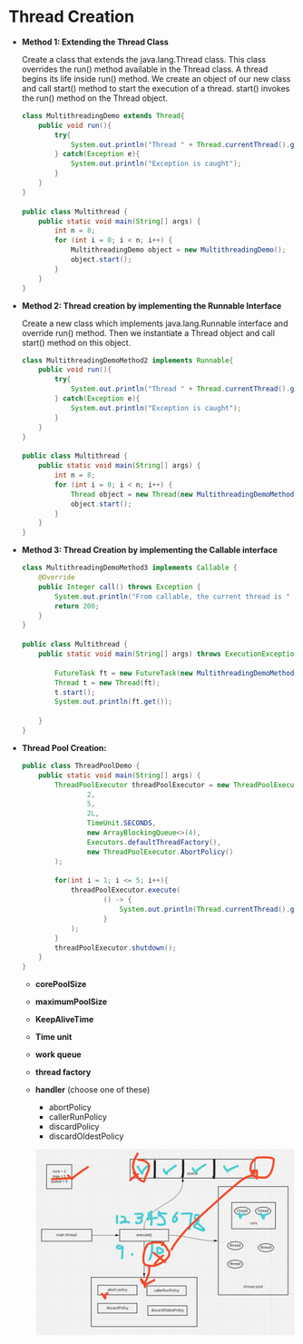 # Thread Creation

- **Method 1: Extending the Thread Class**
    
    Create a class that extends the java.lang.Thread class. This class overrides the run() method available in the Thread class. A thread begins its life inside run() method. We create an object of our new class and call start() method to start the execution of a thread. start() invokes the run() method on the Thread object. 
    
    ```java
    class MultithreadingDemo extends Thread{
        public void run(){
            try{
                System.out.println("Thread " + Thread.currentThread().getId() + " is running");
            } catch(Exception e){
                System.out.println("Exception is caught");
            }
        }
    }
    
    public class Multithread {
        public static void main(String[] args) {
            int n = 8;
            for (int i = 0; i < n; i++) {
                MultithreadingDemo object = new MultithreadingDemo();
                object.start();
            }
        }
    }
    ```
    
- **Method 2: Thread creation by implementing the Runnable Interface**
    
    Create a new class which implements java.lang.Runnable interface and override run() method. Then we instantiate a Thread object and call start() method on this object.
    
    ```java
    class MultithreadingDemoMethod2 implements Runnable{
        public void run(){
            try{
                System.out.println("Thread " + Thread.currentThread().getId() + " is running");
            } catch(Exception e){
                System.out.println("Exception is caught");
            }
        }
    }
    
    public class Multithread {
        public static void main(String[] args) {
            int n = 8;
            for (int i = 0; i < n; i++) {
                Thread object = new Thread(new MultithreadingDemoMethod2());
                object.start();
            }
        }
    }
    ```
    
- **Method 3: Thread Creation by implementing the Callable interface**
    
    ```java
    class MultithreadingDemoMethod3 implements Callable {
        @Override
        public Integer call() throws Exception {
            System.out.println("From callable, the current thread is " + Thread.currentThread().getName());
            return 200;
        }
    }
    
    public class Multithread {
        public static void main(String[] args) throws ExecutionException, InterruptedException {
    
            FutureTask ft = new FutureTask(new MultithreadingDemoMethod3());
            Thread t = new Thread(ft);
            t.start();
            System.out.println(ft.get());
    
        }
    }
    ```
    
- **Thread Pool Creation:**
    
    ```java
    public class ThreadPoolDemo {
        public static void main(String[] args) {
            ThreadPoolExecutor threadPoolExecutor = new ThreadPoolExecutor(
                    2,
                    5,
                    2L,
                    TimeUnit.SECONDS,
                    new ArrayBlockingQueue<>(4),
                    Executors.defaultThreadFactory(),
                    new ThreadPoolExecutor.AbortPolicy()
            );
    
            for(int i = 1; i <= 5; i++){
                threadPoolExecutor.execute(
                        () -> {
                            System.out.println(Thread.currentThread().getName() + " is working");
                        }
                );
            }
            threadPoolExecutor.shutdown();
        }
    }
    ```
    
    - **corePoolSize**
    - **maximumPoolSize**
    - **KeepAliveTime**
    - **Time unit**
    - **work queue**
    - **thread factory**
    - **handler** (choose one of these)
        - abortPolicy
        - callerRunPolicy
        - discardPolicy
        - discardOldestPolicy
        
        ![Untitled](Thread%20Cre%2010d4a/Untitled.png)